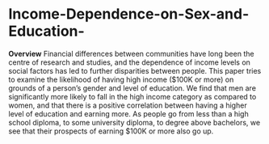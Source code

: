 # Income-Dependence-on-Sex-and-Education-

**Overview**
Financial differences between communities have long been the centre of research and studies, and the dependence of income levels on social factors has led to further disparities between people. This paper tries to examine the likelihood of having high income ($100K or more) on grounds of a person’s gender and level of education. We find that men are significantly more likely to fall in the high income category as compared to women, and that there is a positive correlation between having a higher level of education and earning more. As people go from less than a high school diploma, to some university diploma, to degree above bachelors, we see that their prospects of earning $100K or more also go up.

